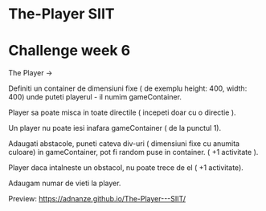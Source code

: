 # The-Player SIIT
# Challenge week 6

The Player -> 

Definiti un container de dimensiuni fixe ( de exemplu height: 400, width: 400) unde puteti playerul - il numim gameContainer.

Player sa poate misca in toate directile ( incepeti doar cu o directie ).

Un player nu poate iesi inafara gameContainer ( de la punctul 1).

Adaugati abstacole, puneti cateva div-uri ( dimensiuni fixe cu anumita culoare) in gameContainer, pot fi random puse in container. ( +1 activitate ).

Player daca intalneste un obstacol, nu poate trece de el ( +1 activitate).

Adaugam numar de vieti la player.

Preview: https://adnanze.github.io/The-Player---SIIT/
